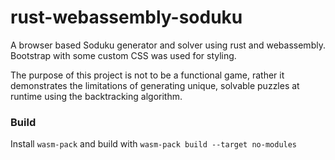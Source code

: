 # rust-webassembly-soduku
A browser based Soduku generator and solver using rust and webassembly. Bootstrap with some custom CSS was used for styling.

The purpose of this project is not to be a functional game, rather it demonstrates the limitations of generating unique, solvable puzzles at runtime using the backtracking algorithm.

### Build
Install `wasm-pack` and build with `wasm-pack build --target no-modules`
